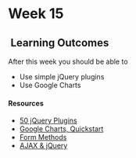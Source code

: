 # Week 15

## <i class="fa fa-star"></i>&nbsp;Learning Outcomes ###
After this week you should be able to 

- Use simple jQuery plugins
- Use Google Charts

#### Resources  

- [50 jQuery Plugins](https://tutorialzine.com/2013/04/50-amazing-jquery-plugins)
- [Google Charts, Quickstart](https://developers.google.com/chart/interactive/docs/quick_start)
- [Form Methods](https://www.w3schools.com/tags/ref_httpmethods.asp)
- [AJAX & jQuery](https://www.w3schools.com/jquery/jquery_ajax_intro.asp)
